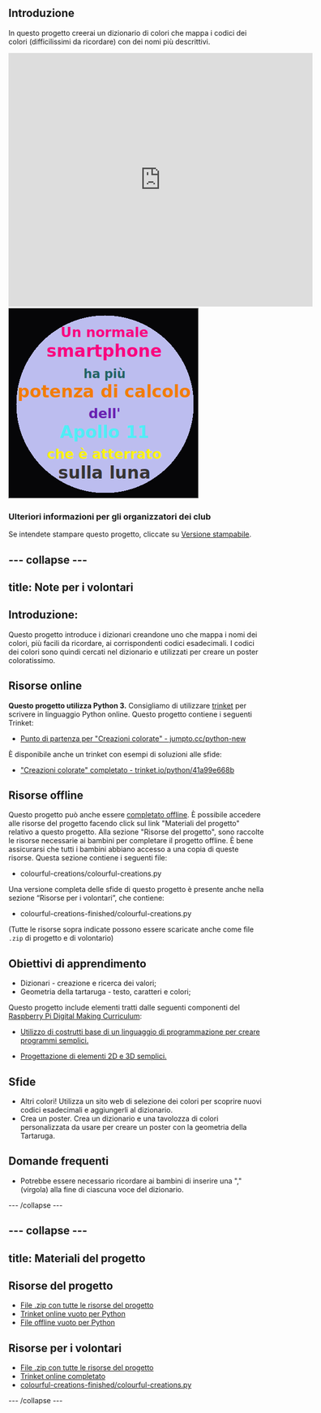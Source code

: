 ## Introduzione

In questo progetto creerai un dizionario di colori che mappa i codici dei colori (difficilissimi da ricordare) con dei nomi più descrittivi.

<div class="trinket">
  <iframe src="https://trinket.io/embed/python/a53dab1c49?outputOnly=true&start=result" width="600" height="500" frameborder="0" marginwidth="0" marginheight="0" allowfullscreen>
  </iframe>
  <img src="images/colourful-finished.png">
</div>

### Ulteriori informazioni per gli organizzatori dei club

Se intendete stampare questo progetto, cliccate su [Versione stampabile](https://projects.raspberrypi.org/it-IT/projects/colourful-creations/print).

--- collapse ---
---
title: Note per i volontari
---

## Introduzione:

Questo progetto introduce i dizionari creandone uno che mappa i nomi dei colori, più facili da ricordare, ai corrispondenti codici esadecimali. I codici dei colori sono quindi cercati nel dizionario e utilizzati per creare un poster coloratissimo.

## Risorse online

**Questo progetto utilizza Python 3.** Consigliamo di utilizzare [trinket](https://trinket.io/) per scrivere in linguaggio Python online. Questo progetto contiene i seguenti Trinket:

* [Punto di partenza per "Creazioni colorate" - jumpto.cc/python-new](http://jumpto.cc/python-new)

È disponibile anche un trinket con esempi di soluzioni alle sfide:

* ["Creazioni colorate" completato - trinket.io/python/41a99e668b](https://trinket.io/python/a53dab1c49)

## Risorse offline

Questo progetto può anche essere [completato offline](https://www.codeclubprojects.org/en-GB/resources/python-working-offline/). È possibile accedere alle risorse del progetto facendo click sul link "Materiali del progetto" relativo a questo progetto. Alla sezione "Risorse del progetto", sono raccolte le risorse necessarie ai bambini per completare il progetto offline. È bene assicurarsi che tutti i bambini abbiano accesso a una copia di queste risorse. Questa sezione contiene i seguenti file:

* colourful-creations/colourful-creations.py

Una versione completa delle sfide di questo progetto è presente anche nella sezione “Risorse per i volontari”, che contiene:

* colourful-creations-finished/colourful-creations.py

(Tutte le risorse sopra indicate possono essere scaricate anche come file `.zip` di progetto e di volontario)

## Obiettivi di apprendimento

* Dizionari - creazione e ricerca dei valori;
* Geometria della tartaruga - testo, caratteri e colori;

Questo progetto include elementi tratti dalle seguenti componenti del [Raspberry Pi Digital Making Curriculum](http://rpf.io/curriculum):

* [Utilizzo di costrutti base di un linguaggio di programmazione per creare programmi semplici.](https://www.raspberrypi.org/curriculum/programming/creator)

* [Progettazione di elementi 2D e 3D semplici.](https://www.raspberrypi.org/curriculum/design/creator)

## Sfide

* Altri colori! Utilizza un sito web di selezione dei colori per scoprire nuovi codici esadecimali e aggiungerli al dizionario. 
* Crea un poster. Crea un dizionario e una tavolozza di colori personalizzata da usare per creare un poster con la geometria della Tartaruga. 

## Domande frequenti

* Potrebbe essere necessario ricordare ai bambini di inserire una ","(virgola) alla fine di ciascuna voce del dizionario. 

--- /collapse ---

--- collapse ---
---
title: Materiali del progetto
---

## Risorse del progetto

* [File .zip con tutte le risorse del progetto](resources/colourful-creations-project-resources.zip)
* [Trinket online vuoto per Python](http://jumpto.cc/python-new)
* [File offline vuoto per Python](resources/new-new.py)

## Risorse per i volontari

* [File .zip con tutte le risorse del progetto](resources/colourful-creations-volunteer-resources.zip)
* [Trinket online completato](https://trinket.io/python/a53dab1c49)
* [colourful-creations-finished/colourful-creations.py](resources/colourful-creations-finished-colourful-creations.py)

--- /collapse ---